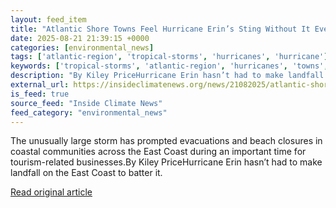 ```yaml
---
layout: feed_item
title: "Atlantic Shore Towns Feel Hurricane Erin’s Sting Without It Ever Making Landfall"
date: 2025-08-21 21:39:15 +0000
categories: [environmental_news]
tags: ['atlantic-region', 'tropical-storms', 'hurricanes', 'hurricane']
keywords: ['tropical-storms', 'atlantic-region', 'hurricanes', 'towns', 'shore', 'atlantic', 'hurricane']
description: "By Kiley PriceHurricane Erin hasn’t had to make landfall on the East Coast to batter it"
external_url: https://insideclimatenews.org/news/21082025/atlantic-shore-towns-feel-hurricane-erin-without-landfall/
is_feed: true
source_feed: "Inside Climate News"
feed_category: "environmental_news"
---
```


The unusually large storm has prompted evacuations and beach closures in coastal communities across the East Coast during an important time for tourism-related businesses.By Kiley PriceHurricane Erin hasn’t had to make landfall on the East Coast to batter it.

[Read original article](https://insideclimatenews.org/news/21082025/atlantic-shore-towns-feel-hurricane-erin-without-landfall/)
